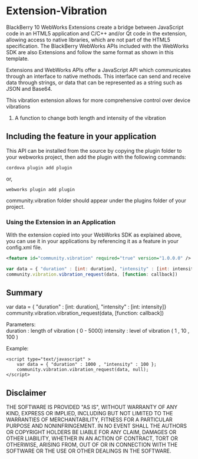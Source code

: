 Extension-Vibration
==================

BlackBerry 10 WebWorks Extensions create a bridge between JavaScript code in an HTML5 application and C/C++ and/or Qt code in the extension, allowing access to native libraries, which are not part of the HTML5 specification. The BlackBerry WebWorks APIs included with the WebWorks SDK are also Extensions and follow the same format as shown in this template.

Extensions and WebWorks APIs offer a JavaScript API which communicates through an interface to native methods. This interface can send and receive data through strings, or data that can be represented as a string such as JSON and Base64.

This vibration extension allows for more comprehensive control over device vibrations

1. A function to change both length and intensity of the vibration

## Including the feature in your application

This API can be installed from the source by copying the plugin folder to your webworks project, then add the plugin with the following commands:

	cordova plugin add plugin

or,
	
	webworks plugin add plugin

community.vibration folder should appear under the plugins folder of your project.

### Using the Extension in an Application</a>

With the extension copied into your WebWorks SDK as explained above, you can use it in your applications by referencing it as a feature in your config.xml file. 

```xml
<feature id="community.vibration" required="true" version="1.0.0.0" />
```

```javascript
var data = { "duration" : [int: duration], "intensity" : [int: intensity]}
community.vibration.vibration_request(data, [function: callback])
```

## Summary
var data = { "duration" : [int: duration], "intensity" : [int: intensity]}
community.vibration.vibration_request(data, [function: callback])

Parameters:  
duration : length of vibration ( 0 - 5000)
intensity : level of vibration ( 1 , 10 , 100 )

Example:

	<script type="text/javascript" >
		var data = { "duration" : 1000 , "intensity" : 100 };
		community.vibration.vibration_request(data, null);
	</script>

## Disclaimer

THE SOFTWARE IS PROVIDED "AS IS", WITHOUT WARRANTY OF ANY KIND, EXPRESS OR IMPLIED, INCLUDING BUT NOT LIMITED TO THE WARRANTIES OF MERCHANTABILITY, FITNESS FOR A PARTICULAR PURPOSE AND NONINFRINGEMENT. IN NO EVENT SHALL THE AUTHORS OR COPYRIGHT HOLDERS BE LIABLE FOR ANY CLAIM, DAMAGES OR OTHER LIABILITY, WHETHER IN AN ACTION OF CONTRACT, TORT OR OTHERWISE, ARISING FROM, OUT OF OR IN CONNECTION WITH THE SOFTWARE OR THE USE OR OTHER DEALINGS IN THE SOFTWARE.
